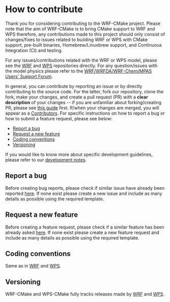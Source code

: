 # How to contribute

Thank you for considering contributing to the WRF-CMake project. Please note that the aim of WRF-CMake is to bring CMake support to WRF and WPS therefore, any contributions made to this project should only consist of changes/fixes to issues related to building WRF or WPS with CMake support, pre-built binaries, Homebrew/Linuxbrew support, and Continuous Integration (CI) and testing.

For any issues/contributions related with the WRF or WPS model, please see the [WRF](https://github.com/wrf-model/WRF) and [WPS](https://github.com/wrf-model/WPS) repositories directly. For any question/issues with the model physics please refer to the [WRF/WRFDA/WRF-Chem/MPAS Users' Support Forum](http://forum.mmm.ucar.edu/phpBB3/).

In general, you can contribute by reporting an issue or by directly contributing to the source code. For the latter, fork our repository, clone the fork, make your changes, and create a pull request (PR) with a **clear description** of your changes -- if you are unfamiliar about forking/creating PR, please see [this guide](https://guides.github.com/activities/forking/) first. If/when your changes are merged, you will appear as a [Contributors](https://github.com/WRF-CMake/WRF/graphs/contributors). For specific instructions on how to report a bug or how to submit a feature request, please see below:

- [Report a bug](#report-a-bug)
- [Request a new feature](#request-a-new-feature)
- [Coding conventions](#coding-conventions)
- [Versioning](#versioning)


If you would like to know more about specific development guidelines, please refer to our [development notes](DEVELOP.md).

## Report a bug

Before creating bug reports, please check if similar issue have already been reported [here](https://github.com/WRF-CMake/WRF/issues). If none exist please create a new issue and include as many details as possible using the required template.

## Request a new feature

Before creating a feature request, please check if a similar feature has been already asked [here](https://github.com/WRF-CMake/WRF/issues). If none exist please create a new feature request and include as many details as possible using the required template.

## Coding conventions

Same as in [WRF](https://github.com/wrf-model/WRF) and [WPS](https://github.com/wrf-model/WPS).


## Versioning

WRF-CMake and WPS-CMake fully tracks releases made by [WRF](https://github.com/wrf-model/WRF) and [WPS](https://github.com/wrf-model/WPS).
